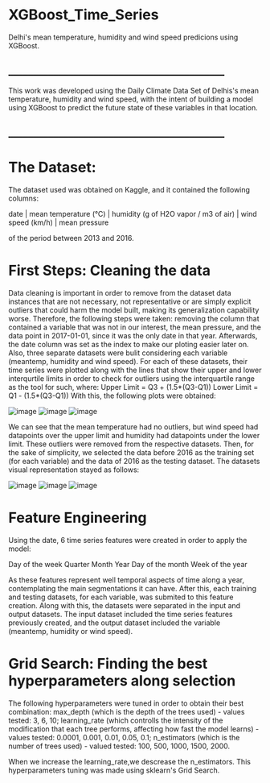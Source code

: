 # XGBoost_Time_Series
Delhi's mean temperature, humidity and wind speed predicions using XGBoost.

## ___________________________________________
This work was developed using the Daily Climate Data Set of Delhis's mean temperature, humidity and wind speed, with the intent of building a model using XGBoost to predict the future state of these variables in that location.
## ___________________________________________

# The Dataset:
The dataset used was obtained on Kaggle, and it contained the following columns:

date | mean temperature (°C) | humidity (g of H2O vapor / m3 of air) | wind speed (km/h) | mean pressure

of the period between 2013 and 2016.


# First Steps: Cleaning the data
Data cleaning is important in order to remove from the dataset data instances that are not necessary, not representative or are simply explicit outliers that could harm the model built, making its generalization capability worse. Therefore, the following steps were taken: removing the column that contained a variable that was not in our interest, the mean pressure, and the data point in 2017-01-01, since it was the only date in that year. Afterwards, the date column was set as the index to make our ploting easier later on. 
Also, three separate datasets were bulit considering each variable (meantemp, humidity and wind speed).
For each of these datasets, their time series were plotted along with the lines that show their upper and lower interqurtile limits in order to check for outliers using the interquartile range as the tool for such, where:
Upper Limit = Q3 + (1.5*(Q3-Q1))
Lower Limit = Q1 - (1.5*(Q3-Q1))
With this, the following plots were obtained:

![image](https://user-images.githubusercontent.com/100734219/224862544-f88d328a-4b36-46da-8461-a59c8fe47db5.png)
![image](https://user-images.githubusercontent.com/100734219/224862586-d46ad04f-96a0-4566-8d58-d2d350f5e77e.png)
![image](https://user-images.githubusercontent.com/100734219/224862608-3dc90d79-e272-4678-9660-eb16d194f20b.png)

We can see that the mean temperature had no outliers, but wind speed had datapoints over the upper limit and humidity had datapoints under the lower limit. These outliers were removed from the respective datasets.
Then, for the sake of simplicity, we selected the data before 2016 as the training set (for each variable) and the data of 2016 as the testing dataset. The datasets visual representation stayed as follows:

![image](https://user-images.githubusercontent.com/100734219/224863609-0ebb39ec-f37a-4f00-a700-d46fa49c7220.png)
![image](https://user-images.githubusercontent.com/100734219/224863626-a5d40641-c408-48da-a1be-fa000461ccb0.png)
![image](https://user-images.githubusercontent.com/100734219/224863640-d6bea8cf-d22a-4872-8d53-8ca76de2c7b9.png)

# Feature Engineering
Using the date, 6 time series features were created in order to apply the model:

Day of the week
Quarter
Month
Year
Day of the month
Week of the year

As these features represent well temporal aspects of time along a year, contemplating the main segmentations it can have.
After this, each training and testing datasets, for each variable, was submited to this feature creation. Along with this, the datasets were separated in the input and output datasets. The input dataset included the time series features previously created, and the output dataset included the variable (meantemp, humidity or wind speed).

# Grid Search: Finding the best hyperparameters along selection
The following hyperparameters were tuned in order to obtain their best combination:
max_depth (which is the depth of the trees used) - values tested: 3, 6, 10;
learning_rate (which controlls the intensity of the modification that each tree performs, affecting how fast the model learns) - values tested: 0.0001, 0.001, 0.01, 0.05, 0.1;
n_estimators (which is the number of trees used) - valued tested: 100, 500, 1000, 1500, 2000.

When we increase the learning_rate,we descrease the n_estimators.
This hyperparameters tuning was made using sklearn's Grid Search.










